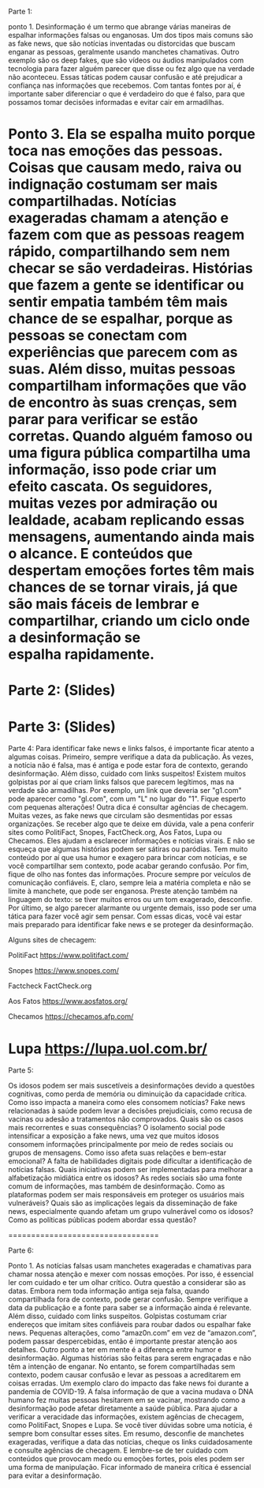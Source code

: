 Parte 1: 

ponto 1.
Desinformação é um termo que abrange várias maneiras de espalhar informações falsas ou enganosas. Um dos tipos mais comuns são as fake news, que são notícias inventadas ou distorcidas que buscam enganar as pessoas, geralmente usando manchetes chamativas. Outro exemplo são os deep fakes, que são vídeos ou áudios manipulados com tecnologia para fazer alguém parecer que disse ou fez algo que na verdade não aconteceu. Essas táticas podem causar confusão e até prejudicar a confiança nas informações que recebemos. Com tantas fontes por aí, é importante saber diferenciar o que é verdadeiro do que é falso, para que possamos tomar decisões informadas e evitar cair em armadilhas.

Ponto 3.
Ela se espalha muito porque toca nas emoções das pessoas. Coisas que causam medo, raiva ou indignação costumam ser mais compartilhadas. Notícias exageradas chamam a atenção e fazem com que as pessoas reagem rápido, compartilhando sem nem checar se são verdadeiras. Histórias que fazem a gente se identificar ou sentir empatia também têm mais chance de se espalhar, porque as pessoas se conectam com experiências que parecem com as suas. Além disso, muitas pessoas compartilham informações que vão de encontro às suas crenças, sem parar para verificar se estão corretas.
Quando alguém famoso ou uma figura pública compartilha uma informação, isso pode criar um efeito cascata. Os seguidores, muitas vezes por admiração ou lealdade, acabam replicando essas mensagens, aumentando ainda mais o alcance. E conteúdos que despertam emoções fortes têm mais chances de se tornar virais, já que são mais fáceis de lembrar e compartilhar, criando um ciclo onde a desinformação se espalha rapidamente.
=================================
Parte 2: (Slides)
=================================
Parte 3: (Slides)
=================================
Parte 4:
Para identificar fake news e links falsos, é importante ficar atento a algumas coisas. Primeiro, sempre verifique a data da publicação. Às vezes, a notícia não é falsa, mas é antiga e pode estar fora de contexto, gerando desinformação. Além disso, cuidado com links suspeitos! Existem muitos golpistas por aí que criam links falsos que parecem legítimos, mas na verdade são armadilhas. Por exemplo, um link que deveria ser "g1.com" pode aparecer como "gl.com", com um "L" no lugar do "1". Fique esperto com pequenas alterações!
  Outra dica é consultar agências de checagem. Muitas vezes, as fake news que circulam são desmentidas por essas organizações. Se receber algo que te deixe em dúvida, vale a pena conferir sites como PolitiFact, Snopes, FactCheck.org, Aos Fatos, Lupa ou Checamos. Eles ajudam a esclarecer informações e notícias virais.
  E não se esqueça que algumas histórias podem ser sátiras ou paródias. Tem muito conteúdo por aí que usa humor e exagero para brincar com notícias, e se você compartilhar sem contexto, pode acabar gerando confusão.
  Por fim, fique de olho nas fontes das informações. Procure sempre por veículos de comunicação confiáveis. E, claro, sempre leia a matéria completa e não se limite à manchete, que pode ser enganosa. Preste atenção também na linguagem do texto: se tiver muitos erros ou um tom exagerado, desconfie. Por último, se algo parecer alarmante ou urgente demais, isso pode ser uma tática para fazer você agir sem pensar. Com essas dicas, você vai estar mais preparado para identificar fake news e se proteger da desinformação.


Alguns sites de checagem:

PolitiFact
https://www.politifact.com/

Snopes
https://www.snopes.com/

Factcheck
FactCheck.org

Aos Fatos
https://www.aosfatos.org/

Checamos 
https://checamos.afp.com/

Lupa
https://lupa.uol.com.br/
=================================
Parte 5:

Os idosos podem ser mais suscetíveis a desinformações devido a questões cognitivas, como perda de memória ou diminuição da capacidade crítica. Como isso impacta a maneira como eles consomem notícias?
Fake news relacionadas à saúde podem levar a decisões prejudiciais, como recusa de vacinas ou adesão a tratamentos não comprovados. Quais são os casos mais recorrentes e suas consequências?
O isolamento social pode intensificar a exposição a fake news, uma vez que muitos idosos consomem informações principalmente por meio de redes sociais ou grupos de mensagens. Como isso afeta suas relações e bem-estar emocional?
A falta de habilidades digitais pode dificultar a identificação de notícias falsas. Quais iniciativas podem ser implementadas para melhorar a alfabetização midiática entre os idosos?
As redes sociais são uma fonte comum de informações, mas também de desinformação. Como as plataformas podem ser mais responsáveis em proteger os usuários mais vulneráveis?
Quais são as implicações legais da disseminação de fake news, especialmente quando afetam um grupo vulnerável como os idosos? Como as políticas públicas podem abordar essa questão?

=================================

Parte 6:

Ponto 1. As notícias falsas usam manchetes exageradas e chamativas para chamar nossa atenção e mexer com nossas emoções. Por isso, é essencial ler com cuidado e ter um olhar crítico.
Outra questão a considerar são as datas. Embora nem toda informação antiga seja falsa, quando compartilhada fora de contexto, pode gerar confusão. Sempre verifique a data da publicação e a fonte para saber se a informação ainda é relevante.
Além disso, cuidado com links suspeitos. Golpistas costumam criar endereços que imitam sites confiáveis para roubar dados ou espalhar fake news. Pequenas alterações, como “amaz0n.com” em vez de “amazon.com”, podem passar despercebidas, então é importante prestar atenção aos detalhes.
Outro ponto a ter em mente é a diferença entre humor e desinformação. Algumas histórias são feitas para serem engraçadas e não têm a intenção de enganar. No entanto, se forem compartilhadas sem contexto, podem causar confusão e levar as pessoas a acreditarem em coisas erradas.
Um exemplo claro do impacto das fake news foi durante a pandemia de COVID-19. A falsa informação de que a vacina mudava o DNA humano fez muitas pessoas hesitarem em se vacinar, mostrando como a desinformação pode afetar diretamente a saúde pública.
Para ajudar a verificar a veracidade das informações, existem agências de checagem, como PolitiFact, Snopes e Lupa. Se você tiver dúvidas sobre uma notícia, é sempre bom consultar esses sites.
Em resumo, desconfie de manchetes exageradas, verifique a data das notícias, cheque os links cuidadosamente e consulte agências de checagem. E lembre-se de ter cuidado com conteúdos que provocam medo ou emoções fortes, pois eles podem ser uma forma de manipulação. Ficar informado de maneira crítica é essencial para evitar a desinformação.
